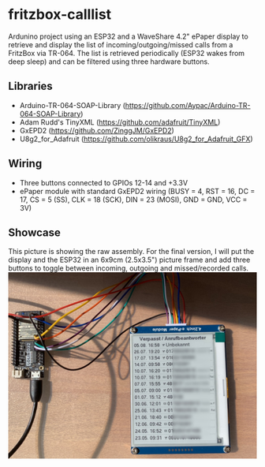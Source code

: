 # fritzbox-calllist
Ardunino project using an ESP32 and a WaveShare 4.2" ePaper display to retrieve and display the list of incoming/outgoing/missed calls from a FritzBox via TR-064. The list is retrieved periodically (ESP32 wakes from deep sleep) and can be filtered using three hardware buttons.

## Libraries
- Arduino-TR-064-SOAP-Library (https://github.com/Aypac/Arduino-TR-064-SOAP-Library)
- Adam Rudd's TinyXML (https://github.com/adafruit/TinyXML)
- GxEPD2 (https://github.com/ZinggJM/GxEPD2)
- U8g2_for_Adafruit (https://github.com/olikraus/U8g2_for_Adafruit_GFX)

## Wiring
- Three buttons connected to GPIOs 12-14 and +3.3V
- ePaper module with standard GxEPD2 wiring (BUSY = 4, RST = 16, DC = 17, CS = 5 (SS), CLK = 18 (SCK), DIN = 23 (MOSI), GND = GND, VCC = 3V)

## Showcase
This picture is showing the raw assembly. For the final version, I will put the display and the ESP32 in an 6x9cm (2.5x3.5") picture frame and add three buttons to toggle between incoming, outgoing and missed/recorded calls.
![missed_calls_list](https://raw.githubusercontent.com/jfraf/fritzbox-calllist/master/example-missed_calls.jpg "missed calls")
